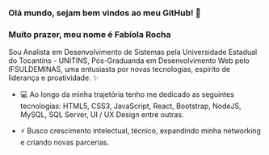 ### Olá mundo, sejam bem vindos ao meu GitHub! 👋

### Muito prazer, meu nome é **Fabíola Rocha** ###

Sou Analista em Desenvolvimento de Sistemas pela Universidade Estadual do Tocantins - UNITINS, Pós-Graduanda em Desenvolvimento Web pelo IFSULDEMINAS, uma entusiasta por novas tecnologias, espírito de liderança e proatividade. ✨

- 💻  Ao longo da minha trajetória tenho me dedicado as seguintes tecnologias: 
HTML5, CSS3, JavaScript, React, Bootstrap, NodeJS, MySQL, SQL Server, UI / UX Design entre outras.

- ⚡ Busco crescimento intelectual, técnico, expandindo minha networking e criando novas parcerias.

